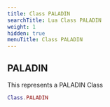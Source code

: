 ```yaml
---
title: Class PALADIN
searchTitle: Lua Class PALADIN
weight: 1
hidden: true
menuTitle: Class PALADIN
---
```

## PALADIN

This represents a PALADIN Class
```lua
Class.PALADIN
```